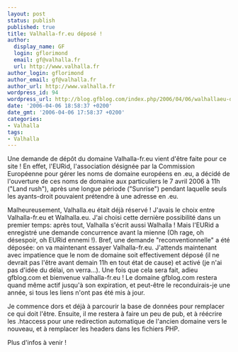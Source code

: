 ```yaml
---
layout: post
status: publish
published: true
title: Valhalla-fr.eu déposé !
author:
  display_name: GF
  login: gflorimond
  email: gf@valhalla.fr
  url: http://www.valhalla.fr
author_login: gflorimond
author_email: gf@valhalla.fr
author_url: http://www.valhalla.fr
wordpress_id: 94
wordpress_url: http://blog.gfblog.com/index.php/2006/04/06/walhallaeu-depose/
date: '2006-04-06 18:58:37 +0200'
date_gmt: '2006-04-06 17:58:37 +0200'
categories:
- Valhalla
tags:
- Valhalla
---
```

<p>Une demande de dépôt du domaine Valhalla-fr.eu vient d'être faite pour ce site ! En effet, l'EURid, l'association désignée par la Commission Européenne pour gérer les noms de domaine européens en .eu, a décidé de l'ouverture de ces noms de domaine aux particuliers le 7 avril 2006 à 11h ("Land rush"), après une longue période ("Sunrise") pendant laquelle seuls les ayants-droit pouvaient prétendre à une adresse en .eu. </p>
<p>Malheureusement, Valhalla.eu était déjà réservé ! J'avais le choix entre Valhalla-fr.eu et Walhalla.eu. J'ai choisi cette dernière possibilité dans un premier temps: après tout, Valhalla s'écrit aussi Walhalla !  Mais l'EURid a enregistré une demande concurrence avant la mienne (Oh rage, oh désespoir, oh EURid ennemi !). Bref, une demande "reconventionnelle" a été déposée: on va maintenant essayer Valhalla-fr.eu. J'attends maintenant avec impatience que le nom de domaine soit effectivement déposé (il ne devrait pas l'être avant demain 11h en tout état de cause) et activé (je n'ai pas d'idée du délai, on verra...). Une fois que cela sera fait, adieu gfblog.com et bienvenue valhalla-fr.eu ! Le domaine gfblog.com restera quand même actif jusqu'à son expiration, et peut-être le reconduirais-je une année, si tous les liens n'ont pas été mis à jour.</p>
<p>Je commence dors et déjà à parcourir la base de données pour remplacer ce qui doit l'être. Ensuite, il me restera à faire un peu de pub, et à réécrire les .htaccess pour une redirection automatique de l'ancien domaine vers le nouveau, et à remplacer les headers dans les fichiers PHP.</p>
<p>Plus d'infos à venir !</p>
